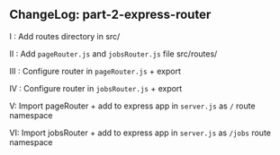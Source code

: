 ChangeLog: part-2-express-router
-------------------------
I   : Add routes directory in src/

II  : Add `pageRouter.js` and `jobsRouter.js` file src/routes/

III : Configure router in `pageRouter.js` + export

IV  : Configure router in `jobsRouter.js` + export

V:  Import pageRouter + add to express app in `server.js` as `/` route namespace

VI:  Import jobsRouter + add to express app in `server.js` as `/jobs` route namespace
